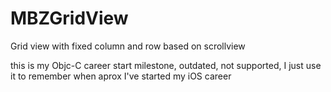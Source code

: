 # MBZGridView
Grid view with fixed column  and row based on scrollview

this is my Objc-C career start milestone, outdated, not supported, I just use it to remember when aprox I've started my iOS career
